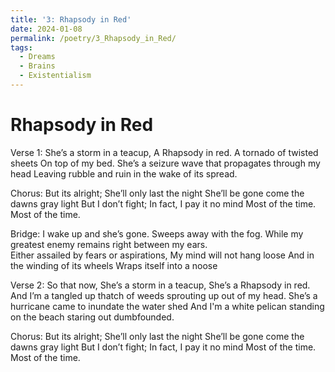 ```yaml
---
title: '3: Rhapsody in Red'
date: 2024-01-08
permalink: /poetry/3_Rhapsody_in_Red/
tags:
  - Dreams
  - Brains
  - Existentialism
---
```


Rhapsody in Red
======

Verse 1:
  She’s a storm in a teacup, A Rhapsody in red.
  A tornado of twisted sheets On top of my bed.
  She’s a seizure wave that propagates through my head
  Leaving rubble and ruin in the wake of its spread.

Chorus:
  But its alright; She’ll only last the night
  She’ll be gone come the dawns gray light
  But I don’t fight; In fact, I pay it no mind
  Most of the time. Most of the time.

Bridge: 
  I wake up and she’s gone. Sweeps away with the fog. 
  While my greatest enemy remains right between my ears.  
  Either assailed by fears or aspirations, 
  My mind will not hang loose
  And in the winding of its wheels 
  Wraps itself into a noose 

Verse 2:
  So that now, She’s a storm in a teacup, 
  She’s a Rhapsody in red.
  And I’m a tangled up thatch of weeds sprouting up out of my head.
  She’s a hurricane came to inundate the water shed
  And I'm a white pelican standing on the beach staring out dumbfounded.

Chorus:
  But its alright; She’ll only last the night
  She’ll be gone come the dawns gray light
  But I don’t fight; In fact, I pay it no mind
  Most of the time. Most of the time.
